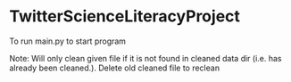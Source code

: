 # TwitterScienceLiteracyProject

To run main.py to start program

Note: Will only clean given file if it is not found in cleaned data dir (i.e. has already been cleaned.). Delete old cleaned file to reclean
